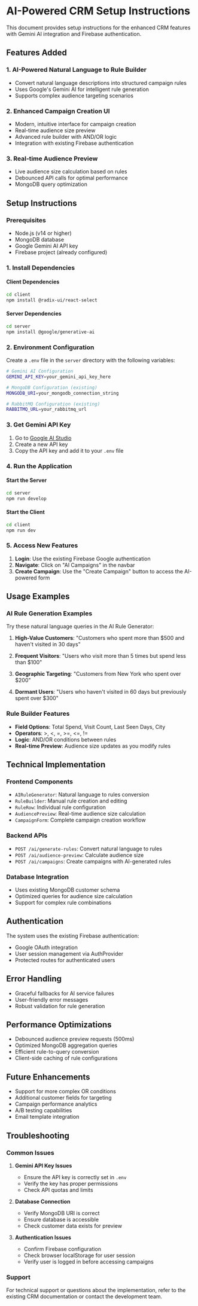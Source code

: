 # AI-Powered CRM Setup Instructions

This document provides setup instructions for the enhanced CRM features with Gemini AI integration and Firebase authentication.

## Features Added

### 1. AI-Powered Natural Language to Rule Builder
- Convert natural language descriptions into structured campaign rules
- Uses Google's Gemini AI for intelligent rule generation
- Supports complex audience targeting scenarios

### 2. Enhanced Campaign Creation UI
- Modern, intuitive interface for campaign creation
- Real-time audience size preview
- Advanced rule builder with AND/OR logic
- Integration with existing Firebase authentication

### 3. Real-time Audience Preview
- Live audience size calculation based on rules
- Debounced API calls for optimal performance
- MongoDB query optimization

## Setup Instructions

### Prerequisites
- Node.js (v14 or higher)
- MongoDB database
- Google Gemini AI API key
- Firebase project (already configured)

### 1. Install Dependencies

#### Client Dependencies
```bash
cd client
npm install @radix-ui/react-select
```

#### Server Dependencies
```bash
cd server
npm install @google/generative-ai
```

### 2. Environment Configuration

Create a `.env` file in the `server` directory with the following variables:

```bash
# Gemini AI Configuration
GEMINI_API_KEY=your_gemini_api_key_here

# MongoDB Configuration (existing)
MONGODB_URI=your_mongodb_connection_string

# RabbitMQ Configuration (existing)
RABBITMQ_URL=your_rabbitmq_url
```

### 3. Get Gemini API Key

1. Go to [Google AI Studio](https://makersuite.google.com/app/apikey)
2. Create a new API key
3. Copy the API key and add it to your `.env` file

### 4. Run the Application

#### Start the Server
```bash
cd server
npm run develop
```

#### Start the Client
```bash
cd client
npm run dev
```

### 5. Access New Features

1. **Login**: Use the existing Firebase Google authentication
2. **Navigate**: Click on "AI Campaigns" in the navbar
3. **Create Campaign**: Use the "Create Campaign" button to access the AI-powered form

## Usage Examples

### AI Rule Generation Examples

Try these natural language queries in the AI Rule Generator:

1. **High-Value Customers**: 
   "Customers who spent more than $500 and haven't visited in 30 days"

2. **Frequent Visitors**: 
   "Users who visit more than 5 times but spend less than $100"

3. **Geographic Targeting**: 
   "Customers from New York who spent over $200"

4. **Dormant Users**: 
   "Users who haven't visited in 60 days but previously spent over $300"

### Rule Builder Features

- **Field Options**: Total Spend, Visit Count, Last Seen Days, City
- **Operators**: >, <, =, >=, <=, !=
- **Logic**: AND/OR conditions between rules
- **Real-time Preview**: Audience size updates as you modify rules

## Technical Implementation

### Frontend Components
- `AIRuleGenerator`: Natural language to rules conversion
- `RuleBuilder`: Manual rule creation and editing
- `RuleRow`: Individual rule configuration
- `AudiencePreview`: Real-time audience size calculation
- `CampaignForm`: Complete campaign creation workflow

### Backend APIs
- `POST /ai/generate-rules`: Convert natural language to rules
- `POST /ai/audience-preview`: Calculate audience size
- `POST /ai/campaigns`: Create campaigns with AI-generated rules

### Database Integration
- Uses existing MongoDB customer schema
- Optimized queries for audience size calculation
- Support for complex rule combinations

## Authentication

The system uses the existing Firebase authentication:
- Google OAuth integration
- User session management via AuthProvider
- Protected routes for authenticated users

## Error Handling

- Graceful fallbacks for AI service failures
- User-friendly error messages
- Robust validation for rule generation

## Performance Optimizations

- Debounced audience preview requests (500ms)
- Optimized MongoDB aggregation queries
- Efficient rule-to-query conversion
- Client-side caching of rule configurations

## Future Enhancements

- Support for more complex OR conditions
- Additional customer fields for targeting
- Campaign performance analytics
- A/B testing capabilities
- Email template integration

## Troubleshooting

### Common Issues

1. **Gemini API Key Issues**
   - Ensure the API key is correctly set in `.env`
   - Verify the key has proper permissions
   - Check API quotas and limits

2. **Database Connection**
   - Verify MongoDB URI is correct
   - Ensure database is accessible
   - Check customer data exists for preview

3. **Authentication Issues**
   - Confirm Firebase configuration
   - Check browser localStorage for user session
   - Verify user is logged in before accessing campaigns

### Support
For technical support or questions about the implementation, refer to the existing CRM documentation or contact the development team. 
